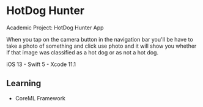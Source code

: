 # HotDog Hunter
Academic Project: HotDog Hunter App

When you tap on the camera button in the navigation bar you'll be have to take a photo of something and click use photo and it will show you whether if that image was classified as a hot dog or as not a hot dog.

iOS 13 - Swift 5 - Xcode 11.1

## Learning
* CoreML Framework
